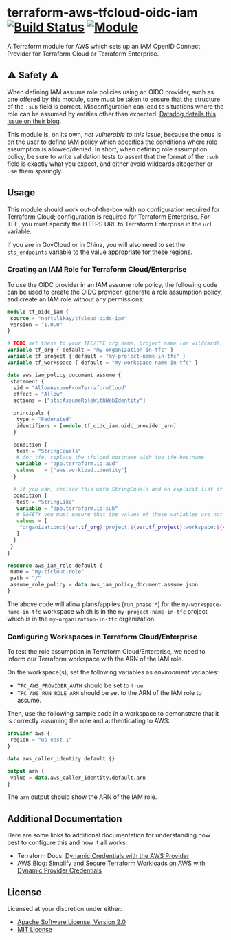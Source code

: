 # terraform-aws-tfcloud-oidc-iam [![Build Status][build.svg]][build] [![Module][module.svg]][module]

A Terraform module for AWS which sets up an IAM OpenID Connect Provider for Terraform Cloud or Terraform Enterprise.

## ⚠️ Safety ⚠️

When defining IAM assume role policies using an OIDC provider, such as one offered by this module, care must be taken
to ensure that the structure of the `:sub` field is correct. Misconfiguration can lead to situations where the role
can be assumed by entities other than expected. [Datadog details this issue on their blog][datadog-blog].

This module is, on its own, _not vulnerable to this issue_, because the onus is on the user to define IAM policy which
specifies the conditions where role assumption is allowed/denied. In short, when defining role assumption policy, be
sure to write validation tests to assert that the format of the `:sub` field is exactly what you expect, and either
avoid wildcards altogether or use them sparingly.

## Usage

This module should work out-of-the-box with no configuration required for Terraform Cloud; configuration is required for
Terraform Enterprise. For TFE, you must specify the HTTPS URL to Terraform Enterprise in the `url` variable.

If you are in GovCloud or in China, you will also need to set the `sts_endpoints` variable to the value appropriate for
these regions.

### Creating an IAM Role for Terraform Cloud/Enterprise

To use the OIDC provider in an IAM assume role policy, the following code can be used to create the OIDC provider,
generate a role assumption policy, and create an IAM role without any permissions:

```terraform
module tf_oidc_iam {
 source = "naftulikay/tfcloud-oidc-iam"
 version = "1.0.0"
}

# TODO set these to your TFC/TFE org name, project name (or wildcard), and workspace name (or wildcard)
variable tf_org { default = "my-organization-in-tfc" }
variable tf_project { default = "my-project-name-in-tfc" }
variable tf_workspace { default = "my-workspace-name-in-tfc" }

data aws_iam_policy_document assume {
 statement {
  sid = "AllowAssumeFromTerraformCloud"
  effect = "Allow"
  actions = ["sts:AssumeRoleWithWebIdentity"]

  principals {
   type = "Federated"
   identifiers = [module.tf_oidc_iam.oidc_provider_arn]
  }

  condition {
   test = "StringEquals"
   # for tfe, replace the tfcloud hostname with the tfe hostname
   variable = "app.terraform.io:aud"
   values   = ["aws.workload.identity"]
  }

  # if you can, replace this with StringEquals and an explicit list of org/project/ws/run phases
  condition {
   test = "StringLike"
   variable = "app.terraform.io:sub"
   # SAFETY you must ensure that the values of these variables are not empty and that wildcards are used carefully
   values = [
    "organization:${var.tf_org}:project:${var.tf_project}:workspace:${var.tf_workspace}:run_phase:*"
   ]
  }
 }
}

resource aws_iam_role default {
 name = "my-tfcloud-role"
 path = "/"
 assume_role_policy = data.aws_iam_policy_document.assume.json
}
```

The above code will allow plans/applies (`run_phase:*`) for the `my-workspace-name-in-tfc` workspace which is in the
`my-project-name-in-tfc` project which is in the `my-organization-in-tfc` organization.

### Configuring Workspaces in Terraform Cloud/Enterprise

To test the role assumption in Terraform Cloud/Enterprise, we need to inform our Terraform workspace with the ARN of the
IAM role.

On the workspace(s), set the following variables as _environment_ variables:

 - `TFC_AWS_PROVIDER_AUTH` should be set to `true`
 - `TFC_AWS_RUN_ROLE_ARN` should be set to the ARN of the IAM role to assume.

Then, use the following sample code in a workspace to demonstrate that it is correctly assuming the role and
authenticating to AWS:

```terraform
provider aws {
 region = "us-east-1"
}

data aws_caller_identity default {}

output arn {
 value = data.aws_caller_identity.default.arn
}
```

The `arn` output should show the ARN of the IAM role.

## Additional Documentation

Here are some links to additional documentation for understanding how best to configure this and how it all works:

 - Terraform Docs: [Dynamic Credentials with the AWS Provider](https://developer.hashicorp.com/terraform/cloud-docs/workspaces/dynamic-provider-credentials/aws-configuration)
 - AWS Blog: [Simplify and Secure Terraform Workloads on AWS with Dynamic Provider Credentials](https://aws.amazon.com/blogs/apn/simplify-and-secure-terraform-workflows-on-aws-with-dynamic-provider-credentials/)


## License

Licensed at your discretion under either:

 - [Apache Software License, Version 2.0](./LICENSE-APACHE)
 - [MIT License](./LICENSE-MIT)


 [build]:      https://github.com/naftulikay/terraform-aws-tfcloud-oidc-iam/actions/workflows/terraform.yml
 [build.svg]:  https://github.com/naftulikay/terraform-aws-tfcloud-oidc-iam/actions/workflows/terraform.yml/badge.svg
 [module]:     https://registry.terraform.io/modules/naftulikay/tfcloud-oidc-iam/aws/latest
 [module.svg]: https://img.shields.io/badge/terraform-module-purple
 [datadog-blog]: https://securitylabs.datadoghq.com/articles/exploring-github-to-aws-keyless-authentication-flaws/

